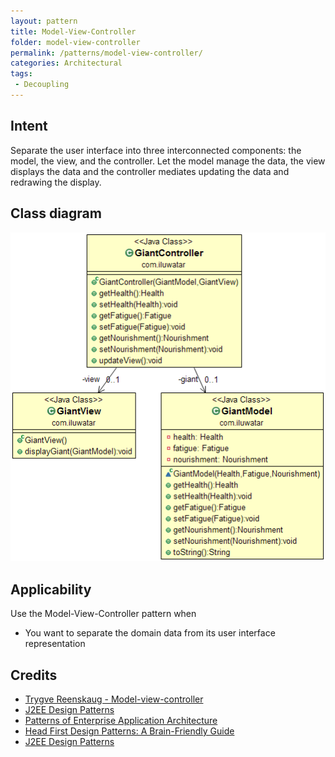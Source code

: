 ```yaml
---
layout: pattern
title: Model-View-Controller
folder: model-view-controller
permalink: /patterns/model-view-controller/
categories: Architectural
tags:
 - Decoupling
---
```


## Intent
Separate the user interface into three interconnected components:
the model, the view, and the controller. Let the model manage the data, the view
displays the data and the controller mediates updating the data and redrawing the
display.

## Class diagram
![alt text](./etc/model-view-controller.png "Model-View-Controller")

## Applicability
Use the Model-View-Controller pattern when

* You want to separate the domain data from its user interface representation

## Credits

* [Trygve Reenskaug - Model-view-controller](http://en.wikipedia.org/wiki/Model%E2%80%93view%E2%80%93controller)
* [J2EE Design Patterns](https://www.amazon.com/gp/product/0596004273/ref=as_li_tl?ie=UTF8&camp=1789&creative=9325&creativeASIN=0596004273&linkCode=as2&tag=javadesignpat-20&linkId=48d37c67fb3d845b802fa9b619ad8f31)
* [Patterns of Enterprise Application Architecture](https://www.amazon.com/gp/product/0321127420/ref=as_li_tl?ie=UTF8&camp=1789&creative=9325&creativeASIN=0321127420&linkCode=as2&tag=javadesignpat-20&linkId=d9f7d37b032ca6e96253562d075fcc4a)
* [Head First Design Patterns: A Brain-Friendly Guide](https://www.amazon.com/gp/product/0596007124/ref=as_li_tl?ie=UTF8&camp=1789&creative=9325&creativeASIN=0596007124&linkCode=as2&tag=javadesignpat-20&linkId=6b8b6eea86021af6c8e3cd3fc382cb5b)
* [J2EE Design Patterns](https://www.amazon.com/gp/product/0596004273/ref=as_li_tl?ie=UTF8&camp=1789&creative=9325&creativeASIN=0596004273&linkCode=as2&tag=javadesignpat-20&linkId=f27d2644fbe5026ea448791a8ad09c94)
